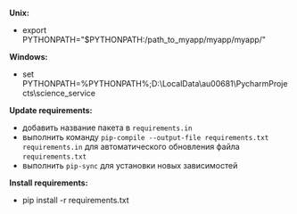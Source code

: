 <b>Unix:</b><br>
- export PYTHONPATH="$PYTHONPATH:/path_to_myapp/myapp/myapp/"

<b>Windows:</b><br>
- set PYTHONPATH=%PYTHONPATH%;D:\LocalData\au00681\PycharmProjects\science_service

<b>Update requirements:</b><br>
- добавить название пакета в `requirements.in`
- выполнить команду `pip-compile --output-file requirements.txt requirements.in`
для автоматического обновления файла `requirements.txt`
- выполнить `pip-sync` для установки новых зависимостей

<b>Install requirements:</b><br>
- pip install -r requirements.txt
